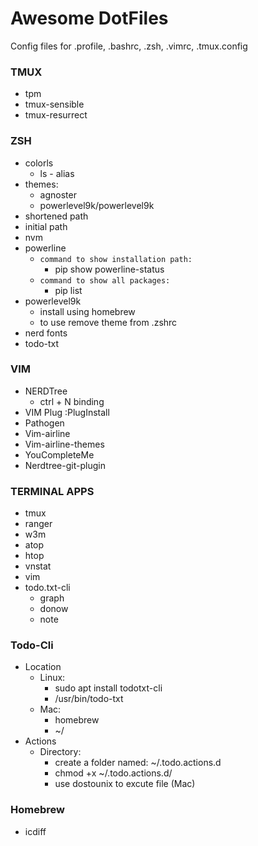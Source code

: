 # Awesome DotFiles

Config files for .profile, .bashrc, .zsh, .vimrc, .tmux.config

### TMUX

- tpm
- tmux-sensible
- tmux-resurrect

### ZSH

- colorls
  - ls - alias
- themes:
  - agnoster
  - powerlevel9k/powerlevel9k
- shortened path
- initial path
- nvm
- powerline
  - `command to show installation path:`
    - pip show powerline-status
  - `command to show all packages:`
    - pip list
- powerlevel9k
  - install using homebrew
  - to use remove theme from .zshrc
- nerd fonts
- todo-txt

### VIM

- NERDTree
  - ctrl + N binding
- VIM Plug
  :PlugInstall
- Pathogen
- Vim-airline
- Vim-airline-themes
- YouCompleteMe
- Nerdtree-git-plugin

### TERMINAL APPS

- tmux
- ranger
- w3m
- atop
- htop
- vnstat
- vim
- todo.txt-cli
  - graph
  - donow
  - note

### Todo-Cli

- Location
  - Linux:
    - sudo apt install todotxt-cli
    - /usr/bin/todo-txt
  - Mac:
    - homebrew
    - ~/
- Actions
  - Directory:
    - create a folder named: ~/.todo.actions.d
    - chmod +x ~/.todo.actions.d/<action>
    - use dostounix to excute file (Mac)

### Homebrew

- icdiff
